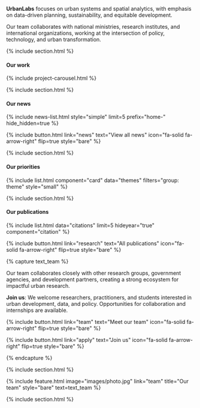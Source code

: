 ---
---

**UrbanLabs** focuses on urban systems and spatial analytics, with emphasis on data-driven planning, sustainability, and equitable development.

Our team collaborates with national ministries, research institutes, and international organizations, working at the intersection of policy, technology, and urban transformation.

{% include section.html %}

#### Our work
{% include project-carousel.html %}

{% include section.html %}

#### Our news

{% include news-list.html style="simple" limit=5 prefix="home-" hide_hidden=true %}

{%
  include button.html
  link="news"
  text="View all news"
  icon="fa-solid fa-arrow-right"
  flip=true
  style="bare"
%}

{% include section.html %}

#### Our priorities

{% include list.html component="card" data="themes" filters="group: theme" style="small" %}

{% include section.html %}


#### Our publications

{% include list.html data="citations"  limit=5 hideyear="true" component="citation"  %}

{%
  include button.html
  link="research"
  text="All publications"
  icon="fa-solid fa-arrow-right"
  flip=true
  style="bare"
%}


{% capture text_team %}

Our team collaborates closely with other research groups, government agencies, and development partners, creating a strong ecosystem for impactful urban research.

**Join us**: We welcome researchers, practitioners, and students interested in urban development, data, and policy. Opportunities for collaboration and internships are available.

{%
  include button.html
  link="team"
  text="Meet our team"
  icon="fa-solid fa-arrow-right"
  flip=true
  style="bare"
%}

{%
  include button.html
  link="apply"
  text="Join us"
  icon="fa-solid fa-arrow-right"
  flip=true
  style="bare"
%}

{% endcapture %}

{% include section.html %}

{%
  include feature.html
  image="images/photo.jpg"
  link="team"
  title="Our team"
  style="bare"
  text=text_team
%}




{% include section.html %}
